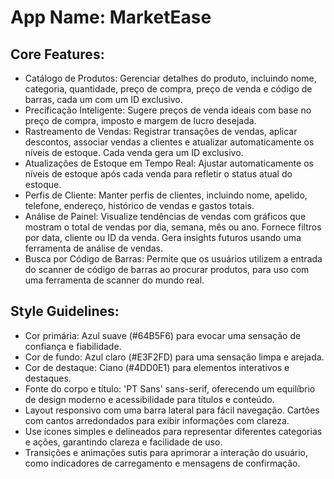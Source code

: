 # **App Name**: MarketEase

## Core Features:

- Catálogo de Produtos: Gerenciar detalhes do produto, incluindo nome, categoria, quantidade, preço de compra, preço de venda e código de barras, cada um com um ID exclusivo.
- Precificação Inteligente: Sugere preços de venda ideais com base no preço de compra, imposto e margem de lucro desejada.
- Rastreamento de Vendas: Registrar transações de vendas, aplicar descontos, associar vendas a clientes e atualizar automaticamente os níveis de estoque. Cada venda gera um ID exclusivo.
- Atualizações de Estoque em Tempo Real: Ajustar automaticamente os níveis de estoque após cada venda para refletir o status atual do estoque.
- Perfis de Cliente: Manter perfis de clientes, incluindo nome, apelido, telefone, endereço, histórico de vendas e gastos totais.
- Análise de Painel: Visualize tendências de vendas com gráficos que mostram o total de vendas por dia, semana, mês ou ano. Fornece filtros por data, cliente ou ID da venda. Gera insights futuros usando uma ferramenta de análise de vendas.
- Busca por Código de Barras: Permite que os usuários utilizem a entrada do scanner de código de barras ao procurar produtos, para uso com uma ferramenta de scanner do mundo real.

## Style Guidelines:

- Cor primária: Azul suave (#64B5F6) para evocar uma sensação de confiança e fiabilidade.
- Cor de fundo: Azul claro (#E3F2FD) para uma sensação limpa e arejada.
- Cor de destaque: Ciano (#4DD0E1) para elementos interativos e destaques.
- Fonte do corpo e título: 'PT Sans' sans-serif, oferecendo um equilíbrio de design moderno e acessibilidade para títulos e conteúdo.
- Layout responsivo com uma barra lateral para fácil navegação. Cartões com cantos arredondados para exibir informações com clareza.
- Use ícones simples e delineados para representar diferentes categorias e ações, garantindo clareza e facilidade de uso.
- Transições e animações sutis para aprimorar a interação do usuário, como indicadores de carregamento e mensagens de confirmação.